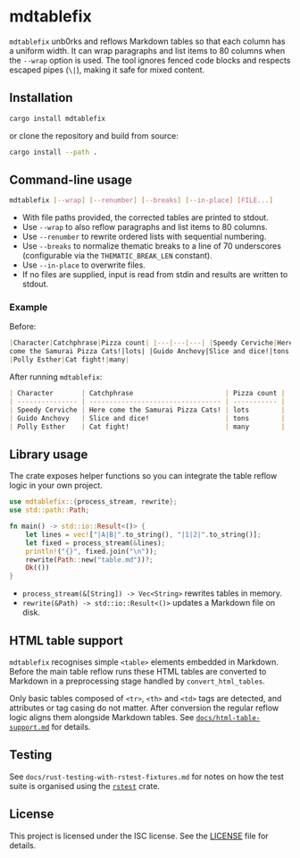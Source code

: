 # mdtablefix

`mdtablefix` unb0rks and reflows Markdown tables so that each column has a
uniform width. It can wrap paragraphs and list items to 80 columns when the
`--wrap` option is used. The tool ignores fenced code blocks and respects
escaped pipes (`\|`), making it safe for mixed content.

## Installation

```bash
cargo install mdtablefix
```

or clone the repository and build from source:

```bash
cargo install --path .
```

## Command-line usage

```bash
mdtablefix [--wrap] [--renumber] [--breaks] [--in-place] [FILE...]
```

- With file paths provided, the corrected tables are printed to stdout.
- Use `--wrap` to also reflow paragraphs and list items to 80 columns.
- Use `--renumber` to rewrite ordered lists with sequential numbering.
- Use `--breaks` to normalize thematic breaks to a line of 70 underscores
  (configurable via the `THEMATIC_BREAK_LEN` constant).
- Use `--in-place` to overwrite files.
- If no files are supplied, input is read from stdin and results are written to stdout.

### Example

Before:

```markdown
|Character|Catchphrase|Pizza count| |---|---|---| |Speedy Cerviche|Here
come the Samurai Pizza Cats!|lots| |Guido Anchovy|Slice and dice!|tons|
|Polly Esther|Cat fight!|many|
```

After running `mdtablefix`:

```markdown
| Character       | Catchphrase                       | Pizza count |
| --------------- | --------------------------------- | ----------- |
| Speedy Cerviche | Here come the Samurai Pizza Cats! | lots        |
| Guido Anchovy   | Slice and dice!                   | tons        |
| Polly Esther    | Cat fight!                        | many        |
```

## Library usage

The crate exposes helper functions so you can integrate the table reflow logic
in your own project.

```rust
use mdtablefix::{process_stream, rewrite};
use std::path::Path;

fn main() -> std::io::Result<()> {
    let lines = vec!["|A|B|".to_string(), "|1|2|".to_string()];
    let fixed = process_stream(&lines);
    println!("{}", fixed.join("\n"));
    rewrite(Path::new("table.md"))?;
    Ok(())
}
```

- `process_stream(&[String]) -> Vec<String>` rewrites tables in memory.
- `rewrite(&Path) -> std::io::Result<()>` updates a Markdown file on disk.

## HTML table support

`mdtablefix` recognises simple `<table>` elements embedded in Markdown.
Before the main table reflow runs these HTML tables are converted to Markdown in
a preprocessing stage handled by `convert_html_tables`.

Only basic tables composed of `<tr>`, `<th>` and `<td>` tags are detected, and
attributes or tag casing do not matter. After conversion the regular reflow
logic aligns them alongside Markdown tables. See
[`docs/html-table-support.md`](docs/html-table-support.md) for details.

## Testing

See `docs/rust-testing-with-rstest-fixtures.md` for notes on how the test suite
is organised using the [`rstest`](https://crates.io/crates/rstest) crate.

## License

This project is licensed under the ISC license.
See the [LICENSE](LICENSE) file for details.
